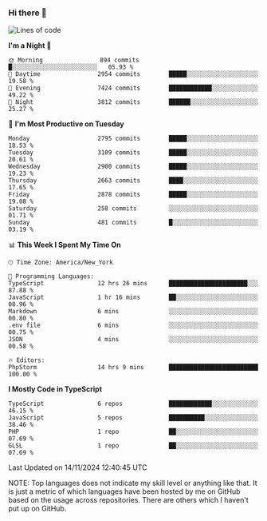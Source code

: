 ### Hi there 👋

<!--
**LynxJinxxy/LynxJinxxy** is a ✨ _special_ ✨ repository because its `README.md` (this file) appears on your GitHub profile.

Here are some ideas to get you started:

- 🔭 I’m currently working on ...
- 🌱 I’m currently learning ...
- 👯 I’m looking to collaborate on ...
- 🤔 I’m looking for help with ...
- 💬 Ask me about ...
- 📫 How to reach me: ...
- 😄 Pronouns: ...
- ⚡ Fun fact: ...
-->

<!--START_SECTION:waka-->
![Lines of code](https://img.shields.io/badge/From%20Hello%20World%20I%27ve%20Written-32.0%20million%20lines%20of%20code-blue)

**I'm a Night 🦉** 

```text
🌞 Morning                894 commits         █░░░░░░░░░░░░░░░░░░░░░░░░   05.93 % 
🌆 Daytime                2954 commits        █████░░░░░░░░░░░░░░░░░░░░   19.58 % 
🌃 Evening                7424 commits        ████████████░░░░░░░░░░░░░   49.22 % 
🌙 Night                  3812 commits        ██████░░░░░░░░░░░░░░░░░░░   25.27 % 
```
📅 **I'm Most Productive on Tuesday** 

```text
Monday                   2795 commits        █████░░░░░░░░░░░░░░░░░░░░   18.53 % 
Tuesday                  3109 commits        █████░░░░░░░░░░░░░░░░░░░░   20.61 % 
Wednesday                2900 commits        █████░░░░░░░░░░░░░░░░░░░░   19.23 % 
Thursday                 2663 commits        ████░░░░░░░░░░░░░░░░░░░░░   17.65 % 
Friday                   2878 commits        █████░░░░░░░░░░░░░░░░░░░░   19.08 % 
Saturday                 258 commits         ░░░░░░░░░░░░░░░░░░░░░░░░░   01.71 % 
Sunday                   481 commits         █░░░░░░░░░░░░░░░░░░░░░░░░   03.19 % 
```


📊 **This Week I Spent My Time On** 

```text
🕑︎ Time Zone: America/New_York

💬 Programming Languages: 
TypeScript               12 hrs 26 mins      ██████████████████████░░░   87.88 % 
JavaScript               1 hr 16 mins        ██░░░░░░░░░░░░░░░░░░░░░░░   08.96 % 
Markdown                 6 mins              ░░░░░░░░░░░░░░░░░░░░░░░░░   00.80 % 
.env file                6 mins              ░░░░░░░░░░░░░░░░░░░░░░░░░   00.75 % 
JSON                     4 mins              ░░░░░░░░░░░░░░░░░░░░░░░░░   00.58 % 

🔥 Editors: 
PhpStorm                 14 hrs 9 mins       █████████████████████████   100.00 % 
```

**I Mostly Code in TypeScript** 

```text
TypeScript               6 repos             ████████████░░░░░░░░░░░░░   46.15 % 
JavaScript               5 repos             ██████████░░░░░░░░░░░░░░░   38.46 % 
PHP                      1 repo              ██░░░░░░░░░░░░░░░░░░░░░░░   07.69 % 
GLSL                     1 repo              ██░░░░░░░░░░░░░░░░░░░░░░░   07.69 % 
```




 Last Updated on 14/11/2024 12:40:45 UTC
<!--END_SECTION:waka-->
NOTE: Top languages does not indicate my skill level or anything like that. It is just a metric of which languages have been hosted by me on GitHub based on the usage across repositories. There are others which I haven't put up on GitHub.

